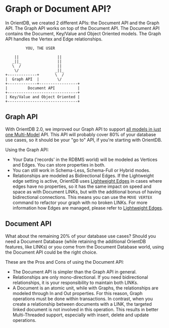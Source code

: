 <!-- proofread 2015-11-26 SAM -->
# Graph or Document API?

In OrientDB, we created 2 different APIs: the Document API and the Graph API. The Graph API works on top of the Document API. The Document API contains the Document, Key/Value and Object Oriented models. The Graph API handles the Vertex and Edge relationships.

``` 
         YOU, THE USER

    ||                 ||
   _||_                ||
   \  /                ||
    \/                _||_
+-------------+       \  /
|  Graph API  |        \/
+-------------+-----------------+
|         Document API          |
+-------------------------------+
| Key/Value and Object Oriented |
+-------------------------------+
```

## Graph API 
With OrientDB 2.0, we improved our Graph API to support [all models in just one Multi-Model](Tutorial-Document-and-graph-model.md) API. This API will probably cover 80% of your database use cases, so it should be your "go to" API, if you're starting with OrientDB.

Using the Graph API:
- Your Data ('records' in the RDBMS world) will be modeled as Vertices and Edges. You can store properties in both.
- You can still work in Schema-Less, Schema-Full or Hybrid modes.
- Relationships are modeled as Bidirectional Edges. If the Lightweight edge setting is active, OrientDB uses [Lightweight Edges](Lightweight-Edges.md) in cases where edges have no properties, so it has the same impact on speed and space as with Document LINKs, but with the additional bonus of having bidirectional connections. This means you can use the `MOVE VERTEX` command to refactor your graph with no broken LINKs. For more information how Edges are managed, please refer to [Lightweight Edges](Lightweight-Edges.md).

## Document API

What about the remaining 20% of your database use cases? Should you need a Document Database (while retaining the additional OrientDB features, like LINKs) or you come from the Document Database world, using the Document API could be the right choice. 

These are the Pros and Cons of using the Document API:

- The Document API is simpler than the Graph API in general.
- Relationships are only mono-directional. If you need bidirectional relationships, it is your responsibility to maintain both LINKs.
- A Document is an atomic unit, while with Graphs, the relationships are modeled through In and Out properties. For this reason, Graph operations must be done within transactions. In contrast, when you create a relationship between documents with a LINK, the targeted linked document is not involved in this operation. This results in better Multi-Threaded support, especially with insert, delete and update operations.
